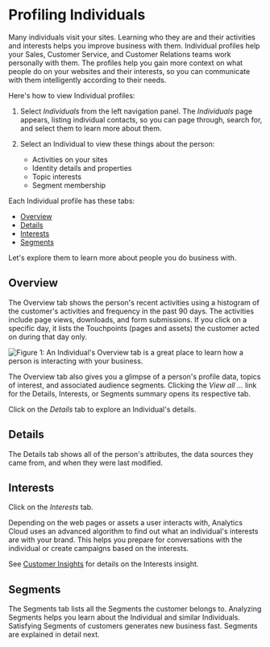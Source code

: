 # Profiling Individuals [](id=profiling-individuals)

Many individuals visit your sites. Learning who they are and their activities
and interests helps you improve business with them. Individual profiles help
your Sales, Customer Service, and Customer Relations teams work personally with
them. The profiles help you gain more context on what people do on your websites
and their interests, so you can communicate with them intelligently according to
their needs. 

Here's how to view Individual profiles:

1. Select *Individuals* from the left navigation panel. The *Individuals* page
   appears, listing individual contacts, so you can page through, search for,
   and select them to learn more about them. 

2. Select an Individual to view these things about the person:

    - Activities on your sites
    - Identity details and properties
    - Topic interests
    - Segment membership

Each Individual profile has these tabs:

- [Overview](#overview)
- [Details](#details)
- [Interests](#interests)
- [Segments](#segments)

Let's explore them to learn more about people you do business with. 

## Overview [](id=overview)

The Overview tab shows the person's recent activities using a histogram of the
customer's activities and frequency in the past 90 days. The activities include
page views, downloads, and form submissions. If you click on a specific day, it
lists the Touchpoints (pages and assets) the customer acted on during that day
only.

![Figure 1: An Individual's Overview tab is a great place to learn how a person is interacting with your business.](../../images/individual-overview.png)

The Overview tab also gives you a glimpse of a person's profile data, topics of
interest, and associated audience segments. Clicking the *View all ...* link
for the Details, Interests, or Segments summary opens its respective tab. 

Click on the *Details* tab to explore an Individual's details. 

## Details [](id=details)

The Details tab shows all of the person's attributes, the data sources they came
from, and when they were last modified. 

## Interests [](id=interests)

Click on the *Interests* tab. 

Depending on the web pages or assets a user interacts with, Analytics Cloud uses
an advanced algorithm to find out what an individual's interests are with your
brand. This helps you prepare for conversations with the individual or create
campaigns based on the interests. 

See
[Customer Insights](https://github.com/liferay/liferay-docs/blob/7.1.x/discover/analytics-cloud/articles/03-understanding-people/04-customer-insights.markdown)
for details on the Interests insight.

## Segments [](id=segments)

The Segments tab lists all the Segments the customer belongs to. Analyzing
Segments helps you learn about the Individual and similar Individuals.
Satisfying Segments of customers generates new business fast. Segments are
explained in detail next. 
